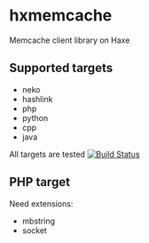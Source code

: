 # hxmemcache

Memcache client library on Haxe

## Supported targets

- neko
- hashlink
- php
- python
- cpp
- java

All targets are tested [![Build Status](https://travis-ci.org/influrium/hxmemcache.svg?branch=master)](https://travis-ci.org/influrium/hxmemcache)

## PHP target

Need extensions:

- mbstring
- socket
